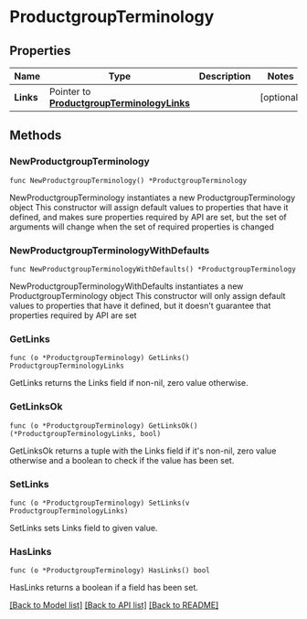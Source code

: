 # ProductgroupTerminology

## Properties

Name | Type | Description | Notes
------------ | ------------- | ------------- | -------------
**Links** | Pointer to [**ProductgroupTerminologyLinks**](ProductgroupTerminologyLinks.md) |  | [optional] 

## Methods

### NewProductgroupTerminology

`func NewProductgroupTerminology() *ProductgroupTerminology`

NewProductgroupTerminology instantiates a new ProductgroupTerminology object
This constructor will assign default values to properties that have it defined,
and makes sure properties required by API are set, but the set of arguments
will change when the set of required properties is changed

### NewProductgroupTerminologyWithDefaults

`func NewProductgroupTerminologyWithDefaults() *ProductgroupTerminology`

NewProductgroupTerminologyWithDefaults instantiates a new ProductgroupTerminology object
This constructor will only assign default values to properties that have it defined,
but it doesn't guarantee that properties required by API are set

### GetLinks

`func (o *ProductgroupTerminology) GetLinks() ProductgroupTerminologyLinks`

GetLinks returns the Links field if non-nil, zero value otherwise.

### GetLinksOk

`func (o *ProductgroupTerminology) GetLinksOk() (*ProductgroupTerminologyLinks, bool)`

GetLinksOk returns a tuple with the Links field if it's non-nil, zero value otherwise
and a boolean to check if the value has been set.

### SetLinks

`func (o *ProductgroupTerminology) SetLinks(v ProductgroupTerminologyLinks)`

SetLinks sets Links field to given value.

### HasLinks

`func (o *ProductgroupTerminology) HasLinks() bool`

HasLinks returns a boolean if a field has been set.


[[Back to Model list]](../README.md#documentation-for-models) [[Back to API list]](../README.md#documentation-for-api-endpoints) [[Back to README]](../README.md)


